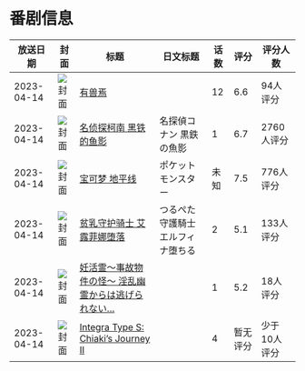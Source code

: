 # 番剧信息

|放送日期|封面|标题|日文标题|话数|评分|评分人数|
|---|---|---|---|---|---|---|
|2023-04-14|![封面](https://lain.bgm.tv/pic/cover/c/b7/34/358741_q5576.jpg)|[有兽焉](https://bangumi.tv/subject/358741)||12|6.6|94人评分|
|2023-04-14|![封面](https://lain.bgm.tv/pic/cover/c/a0/33/407515_qnD0c.jpg)|[名侦探柯南 黑铁的鱼影](https://bangumi.tv/subject/407515)|名探偵コナン 黒鉄の魚影|1|6.7|2760人评分|
|2023-04-14|![封面](https://lain.bgm.tv/pic/cover/c/12/1b/411247_k4HZ5.jpg)|[宝可梦 地平线](https://bangumi.tv/subject/411247)|ポケットモンスター|未知|7.5|776人评分|
|2023-04-14|![封面](https://bangumi.tv/img/no_icon_subject.png)|[贫乳守护骑士 艾露菲娜堕落](https://bangumi.tv/subject/419839)|つるぺた守護騎士　エルフィナ堕ちる|2|5.1|133人评分|
|2023-04-14|![封面](https://bangumi.tv/img/no_icon_subject.png)|[妊活霊～事故物件の怪～ 淫乱幽霊からは逃げられない…](https://bangumi.tv/subject/429796)||1|5.2|18人评分|
|2023-04-14|![封面](https://lain.bgm.tv/pic/cover/c/af/ff/429900_g9SNW.jpg)|[Integra Type S: Chiaki’s Journey II](https://bangumi.tv/subject/429900)||4|暂无评分|少于10人评分|
